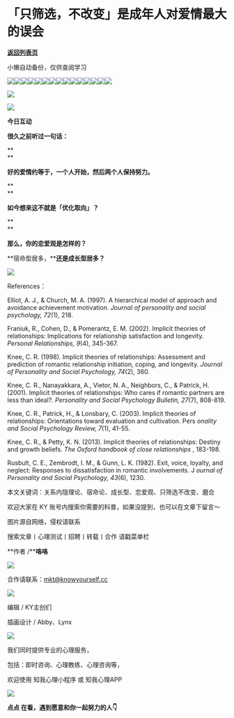 # 「只筛选，不改变」是成年人对爱情最大的误会

[**返回列表页**](/gzh/KnowYourself)

小懒自动备份，仅供查阅学习

![](https://mmbiz.qpic.cn/sz_mmbiz_jpg/Mz0ovPEFMRKJN56kgacflc0icvghpWv9Fhq3oRogFVrx7SWsdWgQDaCOd8QTMCDf93EeGRSfeM9nibgnB8OwReag/640?wx_fmt=jpeg&from;=appmsg)![](https://mmbiz.qpic.cn/sz_mmbiz_jpg/Mz0ovPEFMRKJN56kgacflc0icvghpWv9FkCkyBAyvicr31iaHpnt2T1doFSySoA3g44t6iaNjlzQYP3WsGPibHichtBw/640?wx_fmt=jpeg&from;=appmsg)![](https://mmbiz.qpic.cn/sz_mmbiz_jpg/Mz0ovPEFMRKJN56kgacflc0icvghpWv9F7Uo1FQBBDC6NOlgicXnS7Dfteibo9PGcusg7ibL5x7U3VZBA0czcsJ0zw/640?wx_fmt=jpeg&from;=appmsg)![](https://mmbiz.qpic.cn/sz_mmbiz_jpg/Mz0ovPEFMRKJN56kgacflc0icvghpWv9FDMiapJsvTE57SeUnHwjicX32VCwXlFNFvYJ7Tnu8QcpryLqXUvSxzbcQ/640?wx_fmt=jpeg&from;=appmsg)![](https://mmbiz.qpic.cn/sz_mmbiz_jpg/Mz0ovPEFMRKJN56kgacflc0icvghpWv9F9S7cUCbQ9mct5jaPEElMYKIeTP4WgMcImjWaX8W78hHEDjjpibfhNWQ/640?wx_fmt=jpeg&from;=appmsg)![](https://mmbiz.qpic.cn/sz_mmbiz_jpg/Mz0ovPEFMRKJN56kgacflc0icvghpWv9FwbGR8mOQII80UTwkCJQgP4N5iavX0mGBuPiaPWXibmSqvRnmS2HB5KxIQ/640?wx_fmt=jpeg&from;=appmsg)![](https://mmbiz.qpic.cn/sz_mmbiz_jpg/Mz0ovPEFMRKJN56kgacflc0icvghpWv9FxKe2HQIol8oPtUFGnlCzTc3CZghL2bBHZmNux8v5R4IzZ0iazFdssJw/640?wx_fmt=jpeg&from;=appmsg)![](https://mmbiz.qpic.cn/sz_mmbiz_jpg/Mz0ovPEFMRKJN56kgacflc0icvghpWv9F3mJSj75sxGyGiapbJFhBvAbgzuFicqLvuetdlJFEF5QbcAwUvCkiarPDg/640?wx_fmt=jpeg&from;=appmsg)![](https://mmbiz.qpic.cn/sz_mmbiz_jpg/Mz0ovPEFMRKJN56kgacflc0icvghpWv9F919pqgTVQwzw8LcxpLibSmnibRpxw8Pk01nJOQZsGticTN9n3Y3BX6OzA/640?wx_fmt=jpeg&from;=appmsg)![](https://mmbiz.qpic.cn/sz_mmbiz_jpg/Mz0ovPEFMRKJN56kgacflc0icvghpWv9FbTMppDnnIE3j0C8iaEs2AqIToiaEXCvNkTMZQmKU2BLLJ5Yu0gy1UpaQ/640?wx_fmt=jpeg&from;=appmsg)![](https://mmbiz.qpic.cn/sz_mmbiz_jpg/Mz0ovPEFMRKJN56kgacflc0icvghpWv9FjKquPoBNpicVLb9Cia0RZhIB4jbZKv05vC3c4G2jus8F6TyOjdSVF9iaA/640?wx_fmt=jpeg&from;=appmsg)[![](https://mmbiz.qpic.cn/sz_mmbiz_jpg/Mz0ovPEFMRKJN56kgacflc0icvghpWv9FCicvBpgTdbkfRBXtZRN1PUsdz6fsiaKL1crUQtdOZ1oqUy9q99ctrpkw/640?wx_fmt=jpeg&from;=appmsg)]()![](https://mmbiz.qpic.cn/sz_mmbiz_jpg/Mz0ovPEFMRKJN56kgacflc0icvghpWv9FHbEbTh06QZl61BeerG2K87W2RZMn4gWjGJoKb4xAFAxgD3vO1ic9g5g/640?wx_fmt=jpeg&from;=appmsg)[![](https://mmbiz.qpic.cn/sz_mmbiz_jpg/Mz0ovPEFMRKJN56kgacflc0icvghpWv9F4e9RKhiamhXJKB2Ieozu1gEsE7F3zLbMEP4gfZVMbk5rHJE9NFhZhRA/640?wx_fmt=jpeg&from;=appmsg)]()![](https://mmbiz.qpic.cn/sz_mmbiz_jpg/Mz0ovPEFMRKJN56kgacflc0icvghpWv9FqPDuf92pgZHwibN2EO6fEOtI2qmapicqaG16GV4o0caibwibJXBPs0fa4Q/640?wx_fmt=jpeg&from;=appmsg)

  

![](https://mmbiz.qpic.cn/sz_mmbiz_png/Mz0ovPEFMRKJN56kgacflc0icvghpWv9FbvJelsibnIgdAM8ygWq9V0yn5mkfes2j0PE084yyt8GDjTPFZczSzIQ/640?wx_fmt=png&from;=appmsg)

  

![](https://mmbiz.qpic.cn/sz_mmbiz_jpg/Mz0ovPEFMRKJN56kgacflc0icvghpWv9Fdx5lNnw5Dg4KVSTYKKibaD91Yb664HfjiasHOgnAic0XQiaoHIcXGP7mfg/640?wx_fmt=jpeg&from;=appmsg)

**今日互动**

  

**很久之前听过一句话：**

**  
**

**好的爱情约等于，一个人开始，然后两个人保持努力。**

**  
**

**如今想来这不就是「优化取向」？**

**  
**

**那么，你的恋爱观是怎样的？**

**宿命型居多，****还是成长型居多？**

![](https://mmbiz.qpic.cn/sz_mmbiz_png/Mz0ovPEFMRKJN56kgacflc0icvghpWv9FbiaEAe6voeXgZNwrITl1pO7tIYaetTzsCd1iatDS70H2c62YDgm3sZcA/640?wx_fmt=png&from;=appmsg)

  

References：  

Elliot, A. J., & Church, M. A. (1997). A hierarchical model of approach and
avoidance achievement motivation. _Journal of personality and social
psychology, 72_(1), 218.

  

Franiuk, R., Cohen, D., & Pomerantz, E. M. (2002). Implicit theories of
relationships: Implications for relationship satisfaction and longevity.
_Personal Relationships, 9_(4), 345-367.

  

Knee, C. R. (1998). Implicit theories of relationships: Assessment and
prediction of romantic relationship initiation, coping, and longevity.
_Journal of Personality and Social Psychology, 74_(2), 360.

  

Knee, C. R., Nanayakkara, A., Vietor, N. A., Neighbors, C., & Patrick, H.
(2001). Implicit theories of relationships: Who cares if romantic partners are
less than ideal?. _Personality and Social Psychology Bulletin, 27_(7),
808-819.

  

Knee, C. R., Patrick, H., & Lonsbary, C. (2003). Implicit theories of
relationships: Orientations toward evaluation and cultivation. Pers _onality
and Social Psychology Review, 7_(1), 41-55.

  

Knee, C. R., & Petty, K. N. (2013). Implicit theories of relationships:
Destiny and growth beliefs. _The Oxford handbook of close relationships_ ,
183-198.

  

Rusbult, C. E., Zembrodt, I. M., & Gunn, L. K. (1982). Exit, voice, loyalty,
and neglect: Responses to dissatisfaction in romantic involvements. J _ournal
of Personality and Social Psychology, 43_(6), 1230.

  

本文关键词：关系内隐理论、宿命论、成长型、恋爱观、只筛选不改变、磨合  

欢迎大家在 KY 账号内搜索你需要的科普，如果没提到，也可以在文章下留言～

  

图片源自网络，侵权请联系

搜索文章丨心理测试丨招聘丨转载丨合作 请戳菜单栏

  

  

**作者 /****咯咯**

![](https://mmbiz.qpic.cn/sz_mmbiz_png/Mz0ovPEFMRKJN56kgacflc0icvghpWv9FbiaEAe6voeXgZNwrITl1pO7tIYaetTzsCd1iatDS70H2c62YDgm3sZcA/640?wx_fmt=png&from;=appmsg)

合作请联系：mkt@knowyourself.cc

  

[![](https://mmbiz.qpic.cn/sz_mmbiz_jpg/Mz0ovPEFMRKJN56kgacflc0icvghpWv9F4MCjvxVWy1nqzSAOuEibc6G4nAsPKSKGes3SHL6nlp1Ncv2tjZE5UhA/640?wx_fmt=jpeg&from;=appmsg)](
"link")

  

编辑 / KY主创们

插画设计 / Abby、Lynx

![](https://mmbiz.qpic.cn/sz_mmbiz_png/Mz0ovPEFMRKJN56kgacflc0icvghpWv9FbvJelsibnIgdAM8ygWq9V0yn5mkfes2j0PE084yyt8GDjTPFZczSzIQ/640?wx_fmt=png&from;=appmsg)

  

我们同时提供专业的心理服务，

包括：即时咨询、心理教练、心理咨询等，

欢迎使用 知我心理小程序 或 知我心理APP

  

![](https://mmbiz.qpic.cn/sz_mmbiz_jpg/Mz0ovPEFMRKJN56kgacflc0icvghpWv9FzNvVTcSCnRXfIPbG3ssDTQ60kBw4dcDe53cvg0usiabqvD18xM1YL9g/640?wx_fmt=jpeg&from;=appmsg)

  

**点点 在看，遇到愿意和你一起努力的人👇**  

